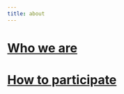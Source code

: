 ```yaml
---
title: about
---
```


# [Who we are](https://github.com/orgs/baloise/people)

# [How to participate](https://baloise.github.io/open-source/docs/md/guides/starting.html)
